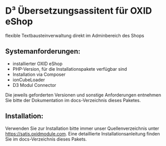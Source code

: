 # D³ Übersetzungsassitent für OXID eShop
flexible Textbausteinverwaltung direkt im Adminbereich des Shops

## Systemanforderungen:
- installierter OXID eShop
- PHP-Version, für die Installationspakete verfügbar sind
- Installation via Composer
- ionCubeLoader
- D3 Modul Connector

Die jeweils geforderten Versionen und sonstige Anforderungen entnehmen Sie bitte der Dokumentation im docs-Verzeichnis dieses Paketes. 

## Installation:

Verwenden Sie zur Installation bitte immer unser Quellenverzeichnis unter https://satis.oxidmodule.com.
Eine detaillierte Installationsanleitung finden Sie im docs-Verzeichnis dieses Pakets.